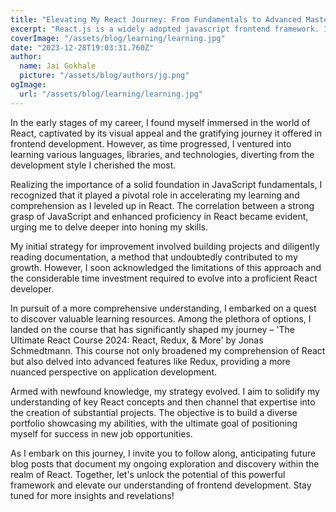 ```yaml
---
title: "Elevating My React Journey: From Fundamentals to Advanced Mastery"
excerpt: "React.js is a widely adopted javascript frontend framework. It's popularity has positioned itself as a framework job seekers should be familiar with to better their chances of landing their next opportunity. Here is how you can improve your knowledge of React.js"
coverImage: "/assets/blog/learning/learning.jpg"
date: "2023-12-28T19:03:31.760Z"
author:
  name: Jai Gokhale
  picture: "/assets/blog/authors/jg.png"
ogImage:
  url: "/assets/blog/learning/learning.jpg"
---
```


In the early stages of my career, I found myself immersed in the world of React, captivated by its visual appeal and the gratifying journey it offered in frontend development. However, as time progressed, I ventured into learning various languages, libraries, and technologies, diverting from the development style I cherished the most.

Realizing the importance of a solid foundation in JavaScript fundamentals, I recognized that it played a pivotal role in accelerating my learning and comprehension as I leveled up in React. The correlation between a strong grasp of JavaScript and enhanced proficiency in React became evident, urging me to delve deeper into honing my skills.

My initial strategy for improvement involved building projects and diligently reading documentation, a method that undoubtedly contributed to my growth. However, I soon acknowledged the limitations of this approach and the considerable time investment required to evolve into a proficient React developer.

In pursuit of a more comprehensive understanding, I embarked on a quest to discover valuable learning resources. Among the plethora of options, I landed on the course that has significantly shaped my journey – 'The Ultimate React Course 2024: React, Redux, & More' by Jonas Schmedtmann. This course not only broadened my comprehension of React but also delved into advanced features like Redux, providing a more nuanced perspective on application development.

Armed with newfound knowledge, my strategy evolved. I aim to solidify my understanding of key React concepts and then channel that expertise into the creation of substantial projects. The objective is to build a diverse portfolio showcasing my abilities, with the ultimate goal of positioning myself for success in new job opportunities.

As I embark on this journey, I invite you to follow along, anticipating future blog posts that document my ongoing exploration and discovery within the realm of React. Together, let's unlock the potential of this powerful framework and elevate our understanding of frontend development. Stay tuned for more insights and revelations!
